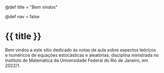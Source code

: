 @def title = "Bem vindos"

@def nav = false
# {{ title }}

Bem vindos a este sítio dedicado às notas de aula sobre aspectos teóricos e numéricos de equações estocásticas e aleatórias, disciplina ministrada no Instituto de Matemática da Universidade Federal do Rio de Janeiro, em 2022/1.
